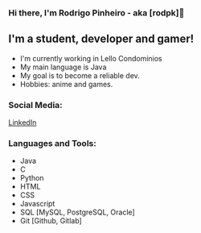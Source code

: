 ### Hi there, I'm Rodrigo Pinheiro - aka [rodpk]👋

## I'm a student, developer and gamer!
- I'm currently working in Lello Condominios
- My main language is Java
- My goal is to become a reliable dev.
- Hobbies: anime and games.


### Social Media:
[LinkedIn]

### Languages and Tools:

- Java
- C
- Python          
- HTML
- CSS
- Javascript
- SQL [MySQL, PostgreSQL, Oracle]
- Git [Github, Gitlab]
<br />
<br />



[LinkedIn]: https://www.linkedin.com/in/rodpinheiro/
